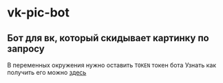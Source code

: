 # vk-pic-bot
## Бот для вк, который скидывает картинку по запросу


В переменных окружения нужно оставить `TOKEN` токен бота
Узнать как получить его можно [здесь](https://vk.com/dev/bots_docs)
